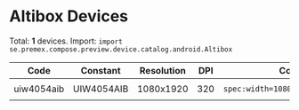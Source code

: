 # Altibox Devices

Total: **1** devices. Import: `import se.premex.compose.preview.device.catalog.android.Altibox`

| Code | Constant | Resolution | DPI | Compose Spec | Preview Usage |
|------|----------|------------|-----|-------------|---------------|
| uiw4054aib | UIW4054AIB | 1080x1920 | 320 | `spec:width=1080px,height=1920px,dpi=320` | `@Preview(device = Altibox.UIW4054AIB)` |

<!-- Generated automatically. Do not edit manually. -->
